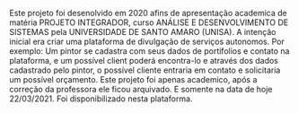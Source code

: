 Este projeto foi desenolvido em 2020 afins de apresentação academica de matéria PROJETO INTEGRADOR, curso ANÁLISE E DESENVOLVIMENTO DE SISTEMAS pela UNIVERSIDADE DE SANTO AMARO (UNISA).
A intenção inicial era criar uma plataforma de divulgação de serviços autonomos.  Por exemplo: Um pintor se cadastra com seus dados de portifolios e contato na plataforma, e um possível client poderá encontra-lo e através dos dados cadastrado pelo pintor, o possível cliente entraria em contato e solicitaria um possível orçamento.
Este projeto foi apenas academico, após a correção da professora ele ficou arquivado. E somente na data de hoje 22/03/2021. Foi disponibilizado nesta plataforma. 
